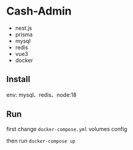 # Cash-Admin

- nest.js
- prisma
- mysql
- redis
- vue3
- docker

## Install

env: mysql、redis、node:18

## Run

first change `docker-compose.yml` volumes config

then run `docker-compose up`
